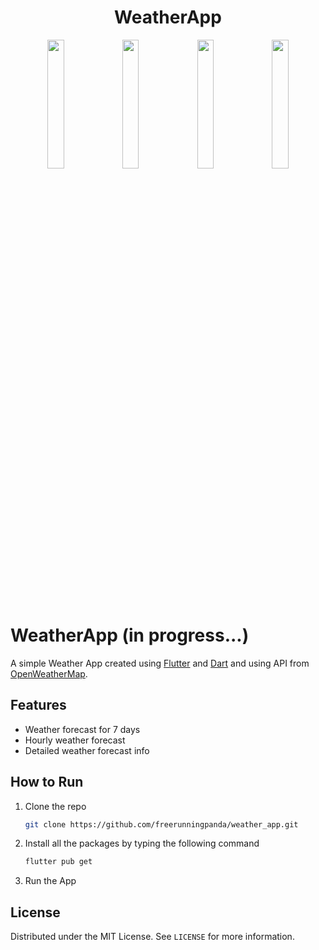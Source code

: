 
<h1 align="center">WeatherApp</h1>

<p align="center">
<img src="https://user-images.githubusercontent.com/91142494/154230355-4a22b4a7-7543-4059-b3c5-fd5f7cd4d166.png" width="23%"></img>
<img src="https://user-images.githubusercontent.com/91142494/154230904-38a6d05e-e086-4695-8e78-25b2a4f46004.png" width="23%"></img>
<img src="https://user-images.githubusercontent.com/91142494/154228650-d813e495-2c3d-40e0-a369-81a3281c24f5.png" width="23%"></img>
<img src="https://user-images.githubusercontent.com/91142494/154228873-6b82482f-9495-4b6a-9d46-6bff39cf657b.png" width="23%"></img>
</p>


# WeatherApp (in progress...)

A simple Weather App created using [Flutter](https://flutter.dev/) and [Dart](https://dart.dev/) and using API from [OpenWeatherMap](https://openweathermap.org/).


## Features

- Weather forecast for 7 days
- Hourly weather forecast
- Detailed weather forecast info


## How to Run

1. Clone the repo
   ```sh
   git clone https://github.com/freerunningpanda/weather_app.git
   ```
2. Install all the packages by typing the following command
   ```sh
   flutter pub get
   ```
3. Run the App

## License
Distributed under the MIT License. See `LICENSE` for more information.
